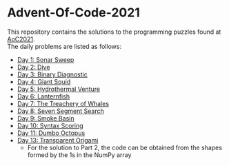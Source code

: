 # Advent-Of-Code-2021
This repository contains the solutions to the programming puzzles found at [AoC2021](https://adventofcode.com/2021).  
The daily problems are listed as follows:
* [Day 1: Sonar Sweep](./Day1/)
* [Day 2: Dive](./Day2/)
* [Day 3: Binary Diagnostic](./Day3/)
* [Day 4: Giant Squid](./Day4/)
* [Day 5: Hydrothermal Venture](./Day5/)
* [Day 6: Lanternfish](./Day6/)
* [Day 7: The Treachery of Whales](./Day7/)
* [Day 8: Seven Segment Search](./Day8/)
* [Day 9: Smoke Basin](./Day9/)
* [Day 10: Syntax Scoring](./Day10/)
* [Day 11: Dumbo Octopus](./Day11/)
* [Day 13: Transparent Origami](./Day13/)
    * For the solution to Part 2, the code can be obtained from the shapes formed by the 1s in the NumPy array